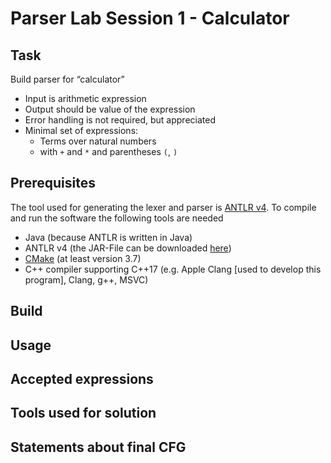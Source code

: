 # Parser Lab Session 1 - Calculator

## Task
Build parser for “calculator”
- Input is arithmetic expression
- Output should be value of the expression
- Error handling is not required, but appreciated
- Minimal set of expressions:
    - Terms over natural numbers
    - with `+` and `*` and parentheses `(`, `)`

## Prerequisites
The tool used for generating the lexer and parser is [ANTLR v4](https://github.com/antlr/antlr4). To compile and run the software the following tools are needed
- Java (because ANTLR is written in Java)
- ANTLR v4 (the JAR-File can be downloaded [here](https://www.antlr.org/download.html))
- [CMake](https://cmake.org/download/) (at least version 3.7)
- C++ compiler supporting C++17 (e.g. Apple Clang [used to develop this program], Clang, g++, MSVC)

## Build

## Usage

## Accepted expressions

## Tools used for solution

## Statements about final CFG
